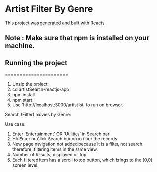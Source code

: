 # Artist Filter By Genre

This project was generated and built with Reacts

## Note : Make sure that npm is installed on your machine.



## Running the project
======================

1) Unzip the project.
2) cd artistSearch-reactjs-app
3) npm install
4) npm start
5) Use 'http://localhost:3000/artistlist' to run on browser.



Search (Filter) movies by Genre: 

Use case:
1) Enter ‘Entertainment’ OR ‘Utilities’ in Search bar
2) Hit Enter or Click Search button to filter the records
3) New page navigation not added because it is a filter, not search. therefore, filtering items in the same view.
4) Number of Results, displayed on top
5) Each filtered item has a scroll to top button, which brings to the (0,0) screen level.
